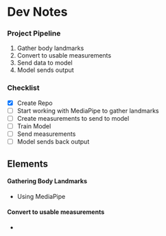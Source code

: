# Dev Notes

### Project Pipeline

1. Gather body landmarks    
2. Convert to usable measurements    
3. Send data to model    
4. Model sends output    

### Checklist

- [x] Create Repo
- [ ] Start working with MediaPipe to gather landmarks
- [ ] Create measurements to send to model
- [ ] Train Model
- [ ] Send measurements
- [ ] Model sends back output

## Elements
#### Gathering Body Landmarks
- Using MediaPipe

#### Convert to usable measurements 
- 
